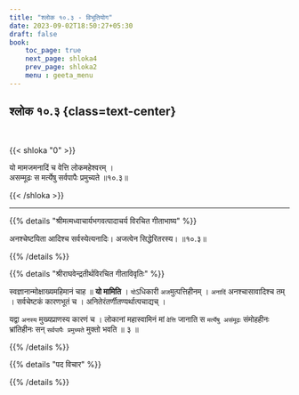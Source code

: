 ```yaml
---
title: "श्लोक १०.३ - विभूतियोग"
date: 2023-09-02T18:50:27+05:30
draft: false
book:
    toc_page: true
    next_page: shloka4
    prev_page: shloka2
    menu : geeta_menu
---
```




## श्लोक १०.३ {class=text-center}

<br/>

{{< shloka  "0"  >}}

यो मामजमनादिं च वेत्ति लोकमहेश्वरम् ।  
असम्मूढः स मर्त्येषु सर्वपापैः प्रमुच्यते ॥१०.३॥  

{{< /shloka >}}

---


{{% details "श्रीमत्मध्वाचार्यभगवत्पादाचर्य विरचित  गीताभाष्य" %}}

अनश्चेष्टयिता आदिश्च सर्वस्येत्यनादिः। 
अजत्वेन सिद्धेरितरस्य। ॥१०.३॥

{{% /details %}}



{{% details "श्रीराघवेन्द्रतीर्थविरचित गीताविवृतिः" %}}

स्वज्ञानान्मोक्षाख्यमहिमानं चाह ॥ **यो मामिति** । 
`यो`ऽधिकारी `अज`मुत्पत्तिहीनम्‌ । 
`अनादिं` अनश्चासावादिश्च तम्‌ । 
सर्वचेष्टकं कारणभूतं च । 
अनितेरंतर्णीतण्यर्थात्पचाद्यच्‌ ।   

यद्वा `अनस्य` मुख्यप्राणस्य कारणं च ।
लोकानां महास्वामिनं मां `वेत्ति` जानाति स 
`मर्त्येषु असंमूढः` संमोहहीनः
भ्रांतिहीनः सन्‌ `सर्वपापैः प्रमुच्यते` मुक्तो भवति ॥ ३ ॥

{{% /details %}}



{{% details "पद विचार" %}}


{{% /details %}}
